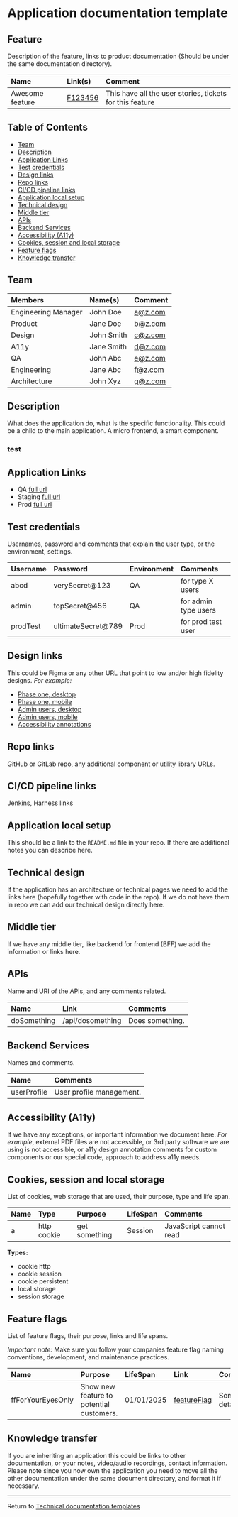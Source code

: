 # Application documentation template

## Feature 
Description of the feature, links to product documentation (Should be under the same documentation directory).

| Name            | Link(s)        | Comment                                                  |
|:----------------|:---------------|:---------------------------------------------------------|
| Awesome feature | [F123456]('#') | This have all the user stories, tickets for this feature |

## Table of Contents
- [Team](#team)
- [Description](#description)
- [Application Links](#application-links)
- [Test credentials](#test-credentials)
- [Design links](#design-links)
- [Repo links](#repo-links)
- [CI/CD pipeline links](#cicd-pipeline-links)
- [Application local setup](#application-local-setup)
- [Technical design](#technical-design)
- [Middle tier](#middle-tier)
- [APIs](#apis)
- [Backend Services](#backend-services)
- [Accessibility (A11y)](#accessibility-a11y)
- [Cookies, session and local storage](#cookies-session-and-local-storage)
- [Feature flags](#feature-flags)
- [Knowledge transfer](#knowledge-transfer)

## Team
| Members             | Name(s)    | Comment                                                  |
|:--------------------|:-----------|:---------------------------------------------------------|
| Engineering Manager | John Doe   | a@z.com                                                  |
| Product             | Jane Doe   | b@z.com                                                  |      
| Design              | John Smith | c@z.com                                                  |
| A11y                | Jane Smith | d@z.com                                                  |
| QA                  | John Abc   | e@z.com                                                  |
| Engineering         | Jane Abc   | f@z.com                                                  |
| Architecture        | John Xyz   | g@z.com                                                  |

## Description
What does the application do, what is the specific functionality. This could be a child to the main application. 
A micro frontend, a smart component.

### test

## Application Links
- QA [full url]('#')
- Staging [full url]('#')
- Prod [full url]('#')

## Test credentials
Usernames, password and comments that explain the user type, or the environment, settings.

| Username | Password           | Environment | Comments             |
|:---------|:-------------------|:------------|:---------------------|
| abcd     | verySecret@123     | QA          | for type X users     |
| admin    | topSecret@456      | QA          | for admin type users |
| prodTest | ultimateSecret@789 | Prod        | for prod test user   |

## Design links
This could be Figma or any other URL that point to low and/or high fidelity designs. _For example:_

- [Phase one, desktop]('#')
- [Phase one, mobile]('#')
- [Admin users, desktop]('#')
- [Admin users, mobile]('#')
- [Accessibility annotations]('#')

## Repo links
GitHub or GitLab repo, any additional component or utility library URLs.

## CI/CD pipeline links
Jenkins, Harness links

## Application local setup
This should be a link to the `README.md` file in your repo. If there are additional notes you can describe here.

## Technical design
If the application has an architecture or technical pages we need to add the links here (hopefully together with code in
the repo). If we do not have them in repo we can add our technical design directly here.

## Middle tier
If we have any middle tier, like backend for frontend (BFF) we add the information or links here.

## APIs
Name and URI of the APIs, and any comments related.

| Name        | Link             | Comments        |
|:------------|:-----------------|:----------------|
| doSomething | /api/dosomething | Does something. |


## Backend Services
Names and comments. 

| Name        | Comments                 |
|:------------|:-------------------------|
| userProfile | User profile management. |

## Accessibility (A11y)
If we have any exceptions, or important information we document here. _For example_, external PDF files are 
not accessible, or 3rd party software we are using is not accessible, or a11y design annotation comments for 
custom components or our special code, approach to address a11y needs.

## Cookies, session and local storage
List of cookies, web storage that are used, their purpose, type and life span.

| Name | Type        | Purpose       | LifeSpan | Comments               |
|:-----|:------------|:--------------|:---------|:-----------------------|
| a    | http cookie | get something | Session  | JavaScript cannot read | 

**Types:**
- cookie http
- cookie session
- cookie persistent
- local storage
- session storage

## Feature flags
List of feature flags,  their purpose, links and life spans. 

_Important note:_ Make sure you follow your companies feature flag naming conventions, development, and maintenance 
practices. 

| Name              | Purpose                                  | LifeSpan   | Link                | Comments      |
|:------------------|:-----------------------------------------|:-----------|:--------------------|:--------------|
| ffForYourEyesOnly | Show new feature to potential customers. | 01/01/2025 | [featureFlag]('#')  | Some details. | 

## Knowledge transfer
If you are inheriting an application this could be links to other documentation, or your notes, video/audio recordings, 
contact information. Please note since you now own the application you need to move all the other documentation under 
the same document directory, and format it if necessary.

---
Return to [Technical documentation templates](../technical-documentation-templates.md)